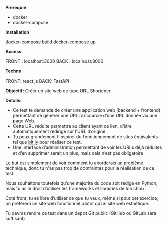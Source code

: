**Prerequie**

- docker
- docker-compose

**Installation**

docker-compose build
docker-compose up

**Access**

FRONT : localhost:3000
BACK : localhost:8000

**Techno**

FRONT: react.js
BACK: FastAPI

**Objectif:** Créer un site web de type URL Shortener.

**Détails:**

- Ce test te demande de créer une application web (backend + frontend) permettant de générer une URL raccourcie d’une URL donnée via une page Web.
- Cette URL réduite permettra au client ayant ce lien, d’être automatiquement redirigé sur l’URL d’origine.
- Tu peux grandement t’inspirer du fonctionnement de sites équivalents tel que [bit.ly](http://bit.ly/) pour réaliser ce test.
- Une interface d’administration permettant de voir les URLs déjà réduites et d’en supprimer serait un plus, mais cela n’est pas obligatoire

Le but est simplement de voir comment tu aborderais un problème technique, donc tu n'as pas trop de contraintes pour la réalisation de ce test.

Nous souhaitons toutefois qu’une majorité du code soit rédigé en Python, mais tu as le droit d’utiliser les frameworks et librairies de ton choix.

Coté front, tu es libre d’utiliser ce que tu veux, même si pour cet exercice, on préfèrera un site web fonctionnel plutôt qu’un site web esthétique.

Tu devras rendre ce test dans un depot Git public (GitHub ou GitLab sera suffisant)

